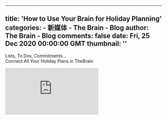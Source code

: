 
---
title: 'How to Use Your Brain for Holiday Planning'
categories: 
    - 新媒体
    - The Brain - Blog
author: The Brain - Blog
comments: false
date: Fri, 25 Dec 2020 00:00:00 GMT
thumbnail: ''
---

<div>   
<div class="center">
        <p>Lists, To Dos, Commitments…<br>
Connect All Your Holiday Plans in TheBrain</p>
      </div>
      <iframe class="blogVideo" src="https://www.youtube.com/embed/SiA5hChTD8I?rel=0&showinfo=0&autoplay=0" frameborder="0" allowfullscreen></iframe>
    
    
</div>
            